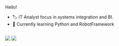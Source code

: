 Hello!

- 🏷️ IT Analyst focus in systems integration and BI.
- 📖 Currently learning Python and RobotFramework

##

<div>
  <a href="https://www.linkedin.com/in/leandrogamito/"> <img src="https://img.shields.io/badge/LinkedIn-0077B5?style=for-the-badge&logo=linkedin&logoColor=white" target="_blank"/></a>
  <a href="mailto:lr.gamito@gmail.com"> <img src="https://img.shields.io/badge/Gmail-D14836?style=for-the-badge&logo=gmail&logoColor=white" target="_blank"/></a>
</div>
